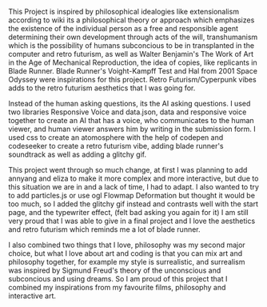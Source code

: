 This Project is inspired by philosophical idealogies like extensionalism according to wiki its a philosophical theory or
approach which emphasizes the existence of the individual person as a free and responsible agent determining their own development
 through acts of the will, transhumanism which is the possibility of humans subconcious to be in transplanted in the computer
and retro futurism, as well as Walter Benjamin's The Work of Art in the Age of Mechanical Reproduction, the idea of copies, like replicants
in Blade Runner. Blade Runner's Voight-Kampff Test and Hal from 2001 Space Odyssey were inspirations for this project.
Retro Futurism/Cyperpunk vibes adds to the retro futurism aesthetics that I was going for.

 Instead of the human asking questions, its the AI asking questions. I used two libraries Responsive Voice and data.json, data and responsive voice together to create an AI that has a voice, who communicates to the human viewer, and human viewer answers him by writing in the submission form. I used css to create an atomosphere with the help of codepen and codeseeker to create a retro futurism vibe, adding blade runner's soundtrack as well as adding a glitchy gif.

This project went through so much change, at first I was planning to add annyang and eliza to make it more complex and more
interactive, but due to this situation we are in and a lack of time, I had to adapt. I also wanted to try to add particles.js or use ogl Flowmap Deformation but thought it would be too much, so I added the glitchy gif instead and contrasts well with the start page, and  the typewriter effect, (felt bad asking you again for it) I am still very proud that I was able to give
in a final project and I love the aesthetics and retro futurism which reminds me a lot of blade runner.

I also combined two things that I love, philosophy was my second major choice, but what I love about art and coding is that
you can mix art and philosophy together, for example my style is surrealistic, and surrealism was inspired by Sigmund Freud's theory of the unconscious and subconcious and using dreams. So I am proud of this project that I combined my inspirations from my favourite films, philosophy and interactive art.
